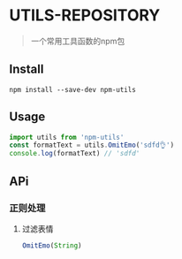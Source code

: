 # UTILS-REPOSITORY
> 一个常用工具函数的npm包

## Install
```
npm install --save-dev npm-utils
```

## Usage
```js
import utils from 'npm-utils'
const formatText = utils.OmitEmo('sdfd👌')
console.log(formatText) // 'sdfd'
```

## APi
### 正则处理
  1. 过滤表情
      ```js
      OmitEmo(String)
      ```